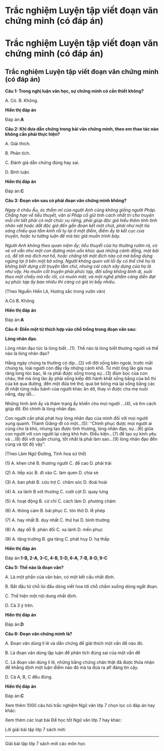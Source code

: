 # Trắc nghiệm Luyện tập viết đoạn văn chứng minh (có đáp án)

# Trắc nghiệm Luyện tập viết đoạn văn chứng minh (có đáp án)

## Trắc nghiệm Luyện tập viết đoạn văn chứng minh (có đáp án)

**Câu 1: Trong nghị luận văn học, sự chứng minh có cần thiết không?**

A. Có. B. Không.

**Hiển thị đáp án**

Đáp án:**A**

**Câu 2: Khi đưa dẫn chứng trong bài văn chứng minh, theo em thao tác nào không cần phải thực hiện?**

A. Giải thích.

B. Phân tích.

C. Đánh giá dẫn chứng đúng hay sai.

D. Bình luận.

**Hiển thị đáp án**

Đáp án:**C**

**Câu 3: Đoạn văn sau có phải đoạn văn chứng minh không?**

_Ngay ở châu Âu, óc thẩm mĩ của người Anh cũng không giống người Pháp. Chẳng hạn về tiểu thuyết, văn sĩ Pháp cố giữ tính cách nhất trí cho truyện mỗi chi tiết phải có một chức vụ riêng, phải giúp độc giả hiểu thêm tính tình nhân vật hoặc dắt độc giả đến gần đoạn kết một chút, phải như một tia sáng chiếu qua tấm kính rồi tụ lại ở một điểm, điểm ấy là kết cục của truyện, hoặc tư tưởng luận đề mà tác giả muốn trình bày._

_Người Anh không theo quan niệm ấy; tiểu thuyết của họ thường rườm rà, có vẻ vớ vẩn như một con đường mòn uốn khúc qua những cánh đồng, một bãi cỏ, để tới mộ đích mơ hồ, hoặc chẳng tới một đích nào cả mà bỗng dưng ngừng lại ở bên một bờ sông. Người không quen với lối ấy có thể chê họ là không biết dựng cốt truyện lắm chứ, nhưng cái cách xây dựng của họ là như vậy. Họ muốn cốt truyện phải phức tạp, đời sống không bình dị, xuôi theo một chiều mà rắc rối, có muôn mặt; và một nghệ phẩm càng diễn đạt sự phức tạp ấy bao nhiêu thì càng có giá trị bấy nhiêu._

(Theo Nguễn Hiến Lê, Hương sắc trong vườn văn)

A.Có B. Không

**Hiển thị đáp án**

Đáp án:**A**

**Câu 4: Điền một từ thích hợp vào chỗ trống trong đoạn văn sau:**

**Lòng nhân đạo.**

Lòng nhân đạo tức là lòng biết…(1). Thế nào là lòng biết thương người và thế nào là lòng nhân đạo?

Hằng ngày chúng ta thường có dịp…(2) với đời sống bên ngoài, trước mắt chúng ta, loài người còn đầy rẫy những cảnh khổ. Từ một ông lão già nua răng long tóc bạc, lẽ ra phải được sống trong sự…(3) đùm bọc của con cháu, thế mà ông lão ấy phải sống kiếp đời hành khất sống bằng của bố thí của kẻ qua đường, đến một đứa trẻ thơ, quá bé bỏng mà lại sống bằng các đi nhặt từng mẩu bánh của người khác ăn dở, thay vì được cha mẹ nuôi nấng, dạy dỗ…

Những hình ảnh ấy và thảm trạng ấy khiến cho mọi người …(4), và tìm cách giúp đỡ. Đó chính là lòng nhân đạo.

Con người cần phải phát huy lòng nhân đạo của mình đối với mọi người xung quanh. Thánh Giăng-đi có một…(5): ‘‘Chinh phục được mọi người ai cũng cho là khó, nhưng tạo được tình thương, lòng nhân đạo, sự…(6) giữa con người với con người lại càng khó hơn. Điều kiện…(7) để tạo sự kính yêu và …(8) đối với quần chúng, tốt nhất là phải làm sao…(9) lòng nhân đạo đến cùng và tột độ vậy’’.

(Theo Lâm Ngữ Đường, Tinh hoa sử thế)

(1) A. khen chê B. thương người C. đề cao D. phải trái

(2) A. tiếp xúc B. đi vào C. làm quen D. chia sẻ

(3) A. ban phát B. cứu trợ C. chăm sóc D. đoái hoài

(4) A. xa lánh B xót thương C. cười cợt D. quay lưng

(5) A. hoạt động B. cử chỉ C. cách làm D. phương châm

(6) A. thông cảm B. bái phục C. tôn thờ D. lễ phép

(7) A. hay nhất B. duy nhất C. thứ hai D. bình thường

(8) A. dạy dỗ B. phản đối C. xa lánh D. mến phục

(9) A. tăng trưởng B. gia tăng C. phát huy D. hạ thấp 

**Hiển thị đáp án**

Đáp án:**1-B, 2-A, 3-C, 4-B, 5-D, 6-A, 7-B, 8-D, 9-C**

**Câu 5: Thế nào là đoạn văn?**

A. Là một phần của văn bản, có một kết cấu nhất định. 

B. Bắt đầu từ chỗ lùi đầu dòng viết hoa tới chỗ chấm xuống dòng ngắt đoạn. 

C. Thể hiện một nội dung nhất định.

D. Cả 3 ý trên. 

**Hiển thị đáp án**

Đáp án:**D**

**Câu 6: Đoạn văn chứng minh là?**

A. Đoạn văn dùng lí lẽ và dẫn chứng để giải thích một vấn đề nào đó.

B. Là đoạn văn dùng lập luận để phân tích đúng sai của một vấn đề 

C. Là đoạn văn dùng lí lẽ, những bằng chứng chân thật đã được thừa nhận để khẳng định một luận điểm nào đó mà ta đưa ra alf đáng tin cậy. 

D. Cả A, B, C đều đúng.

**Hiển thị đáp án**

Đáp án:**C**

Xem thêm 1000 câu hỏi trắc nghiệm Ngữ văn lớp 7 chọn lọc có đáp án hay khác:

Xem thêm các loạt bài Để học tốt Ngữ văn lớp 7 hay khác:

Lời giải bài tập lớp 7 sách mới:

* * *

Giải bài tập lớp 7 sách mới các môn học
